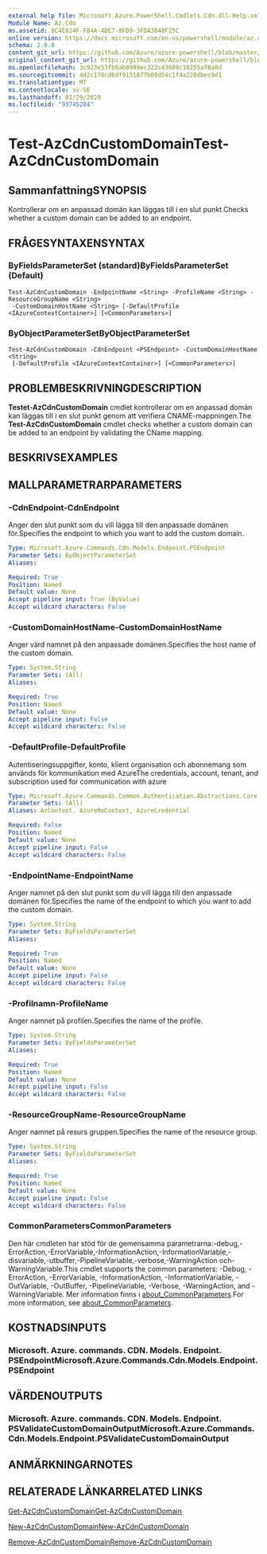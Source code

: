 ```yaml
---
external help file: Microsoft.Azure.PowerShell.Cmdlets.Cdn.dll-Help.xml
Module Name: Az.Cdn
ms.assetid: 8C4E824F-FB4A-4DE7-8FD9-3FDA3848F25C
online version: https://docs.microsoft.com/en-us/powershell/module/az.cdn/test-azcdncustomdomain
schema: 2.0.0
content_git_url: https://github.com/Azure/azure-powershell/blob/master/src/Cdn/Cdn/help/Test-AzCdnCustomDomain.md
original_content_git_url: https://github.com/Azure/azure-powershell/blob/master/src/Cdn/Cdn/help/Test-AzCdnCustomDomain.md
ms.openlocfilehash: 3c923e53fb0ab8999ec322c43609c10255af0a8d
ms.sourcegitcommit: 4d2c178cd6df9151877b08d54c1f4a228dbec9d1
ms.translationtype: MT
ms.contentlocale: sv-SE
ms.lasthandoff: 01/29/2020
ms.locfileid: "93745284"
---
```

# <span data-ttu-id="f6226-101">Test-AzCdnCustomDomain</span><span class="sxs-lookup"><span data-stu-id="f6226-101">Test-AzCdnCustomDomain</span></span>

## <span data-ttu-id="f6226-102">Sammanfattning</span><span class="sxs-lookup"><span data-stu-id="f6226-102">SYNOPSIS</span></span>
<span data-ttu-id="f6226-103">Kontrollerar om en anpassad domän kan läggas till i en slut punkt.</span><span class="sxs-lookup"><span data-stu-id="f6226-103">Checks whether a custom domain can be added to an endpoint.</span></span>

## <span data-ttu-id="f6226-104">FRÅGESYNTAXEN</span><span class="sxs-lookup"><span data-stu-id="f6226-104">SYNTAX</span></span>

### <span data-ttu-id="f6226-105">ByFieldsParameterSet (standard)</span><span class="sxs-lookup"><span data-stu-id="f6226-105">ByFieldsParameterSet (Default)</span></span>
```
Test-AzCdnCustomDomain -EndpointName <String> -ProfileName <String> -ResourceGroupName <String>
 -CustomDomainHostName <String> [-DefaultProfile <IAzureContextContainer>] [<CommonParameters>]
```

### <span data-ttu-id="f6226-106">ByObjectParameterSet</span><span class="sxs-lookup"><span data-stu-id="f6226-106">ByObjectParameterSet</span></span>
```
Test-AzCdnCustomDomain -CdnEndpoint <PSEndpoint> -CustomDomainHostName <String>
 [-DefaultProfile <IAzureContextContainer>] [<CommonParameters>]
```

## <span data-ttu-id="f6226-107">PROBLEMBESKRIVNING</span><span class="sxs-lookup"><span data-stu-id="f6226-107">DESCRIPTION</span></span>
<span data-ttu-id="f6226-108">**Testet-AzCdnCustomDomain** cmdlet kontrollerar om en anpassad domän kan läggas till i en slut punkt genom att verifiera CNAME-mappningen.</span><span class="sxs-lookup"><span data-stu-id="f6226-108">The **Test-AzCdnCustomDomain** cmdlet checks whether a custom domain can be added to an endpoint by validating the CName mapping.</span></span>

## <span data-ttu-id="f6226-109">BESKRIVS</span><span class="sxs-lookup"><span data-stu-id="f6226-109">EXAMPLES</span></span>

## <span data-ttu-id="f6226-110">MALLPARAMETRAR</span><span class="sxs-lookup"><span data-stu-id="f6226-110">PARAMETERS</span></span>

### <span data-ttu-id="f6226-111">-CdnEndpoint</span><span class="sxs-lookup"><span data-stu-id="f6226-111">-CdnEndpoint</span></span>
<span data-ttu-id="f6226-112">Anger den slut punkt som du vill lägga till den anpassade domänen för.</span><span class="sxs-lookup"><span data-stu-id="f6226-112">Specifies the endpoint to which you want to add the custom domain.</span></span>

```yaml
Type: Microsoft.Azure.Commands.Cdn.Models.Endpoint.PSEndpoint
Parameter Sets: ByObjectParameterSet
Aliases:

Required: True
Position: Named
Default value: None
Accept pipeline input: True (ByValue)
Accept wildcard characters: False
```

### <span data-ttu-id="f6226-113">-CustomDomainHostName</span><span class="sxs-lookup"><span data-stu-id="f6226-113">-CustomDomainHostName</span></span>
<span data-ttu-id="f6226-114">Anger värd namnet på den anpassade domänen.</span><span class="sxs-lookup"><span data-stu-id="f6226-114">Specifies the host name of the custom domain.</span></span>

```yaml
Type: System.String
Parameter Sets: (All)
Aliases:

Required: True
Position: Named
Default value: None
Accept pipeline input: False
Accept wildcard characters: False
```

### <span data-ttu-id="f6226-115">-DefaultProfile</span><span class="sxs-lookup"><span data-stu-id="f6226-115">-DefaultProfile</span></span>
<span data-ttu-id="f6226-116">Autentiseringsuppgifter, konto, klient organisation och abonnemang som används för kommunikation med Azure</span><span class="sxs-lookup"><span data-stu-id="f6226-116">The credentials, account, tenant, and subscription used for communication with azure</span></span>

```yaml
Type: Microsoft.Azure.Commands.Common.Authentication.Abstractions.Core.IAzureContextContainer
Parameter Sets: (All)
Aliases: AzContext, AzureRmContext, AzureCredential

Required: False
Position: Named
Default value: None
Accept pipeline input: False
Accept wildcard characters: False
```

### <span data-ttu-id="f6226-117">-EndpointName</span><span class="sxs-lookup"><span data-stu-id="f6226-117">-EndpointName</span></span>
<span data-ttu-id="f6226-118">Anger namnet på den slut punkt som du vill lägga till den anpassade domänen för.</span><span class="sxs-lookup"><span data-stu-id="f6226-118">Specifies the name of the endpoint to which you want to add the custom domain.</span></span>

```yaml
Type: System.String
Parameter Sets: ByFieldsParameterSet
Aliases:

Required: True
Position: Named
Default value: None
Accept pipeline input: False
Accept wildcard characters: False
```

### <span data-ttu-id="f6226-119">-Profilnamn</span><span class="sxs-lookup"><span data-stu-id="f6226-119">-ProfileName</span></span>
<span data-ttu-id="f6226-120">Anger namnet på profilen.</span><span class="sxs-lookup"><span data-stu-id="f6226-120">Specifies the name of the profile.</span></span>

```yaml
Type: System.String
Parameter Sets: ByFieldsParameterSet
Aliases:

Required: True
Position: Named
Default value: None
Accept pipeline input: False
Accept wildcard characters: False
```

### <span data-ttu-id="f6226-121">-ResourceGroupName</span><span class="sxs-lookup"><span data-stu-id="f6226-121">-ResourceGroupName</span></span>
<span data-ttu-id="f6226-122">Anger namnet på resurs gruppen.</span><span class="sxs-lookup"><span data-stu-id="f6226-122">Specifies the name of the resource group.</span></span>

```yaml
Type: System.String
Parameter Sets: ByFieldsParameterSet
Aliases:

Required: True
Position: Named
Default value: None
Accept pipeline input: False
Accept wildcard characters: False
```

### <span data-ttu-id="f6226-123">CommonParameters</span><span class="sxs-lookup"><span data-stu-id="f6226-123">CommonParameters</span></span>
<span data-ttu-id="f6226-124">Den här cmdleten har stöd för de gemensamma parametrarna:-debug,-ErrorAction,-ErrorVariable,-InformationAction,-InformationVariable,-disvariable,-utbuffer,-PipelineVariable,-verbose,-WarningAction och-WarningVariable.</span><span class="sxs-lookup"><span data-stu-id="f6226-124">This cmdlet supports the common parameters: -Debug, -ErrorAction, -ErrorVariable, -InformationAction, -InformationVariable, -OutVariable, -OutBuffer, -PipelineVariable, -Verbose, -WarningAction, and -WarningVariable.</span></span> <span data-ttu-id="f6226-125">Mer information finns i [about_CommonParameters](https://go.microsoft.com/fwlink/?LinkID=113216).</span><span class="sxs-lookup"><span data-stu-id="f6226-125">For more information, see [about_CommonParameters](https://go.microsoft.com/fwlink/?LinkID=113216).</span></span>

## <span data-ttu-id="f6226-126">KOSTNADS</span><span class="sxs-lookup"><span data-stu-id="f6226-126">INPUTS</span></span>

### <span data-ttu-id="f6226-127">Microsoft. Azure. commands. CDN. Models. Endpoint. PSEndpoint</span><span class="sxs-lookup"><span data-stu-id="f6226-127">Microsoft.Azure.Commands.Cdn.Models.Endpoint.PSEndpoint</span></span>

## <span data-ttu-id="f6226-128">VÄRDEN</span><span class="sxs-lookup"><span data-stu-id="f6226-128">OUTPUTS</span></span>

### <span data-ttu-id="f6226-129">Microsoft. Azure. commands. CDN. Models. Endpoint. PSValidateCustomDomainOutput</span><span class="sxs-lookup"><span data-stu-id="f6226-129">Microsoft.Azure.Commands.Cdn.Models.Endpoint.PSValidateCustomDomainOutput</span></span>

## <span data-ttu-id="f6226-130">ANMÄRKNINGAR</span><span class="sxs-lookup"><span data-stu-id="f6226-130">NOTES</span></span>

## <span data-ttu-id="f6226-131">RELATERADE LÄNKAR</span><span class="sxs-lookup"><span data-stu-id="f6226-131">RELATED LINKS</span></span>

[<span data-ttu-id="f6226-132">Get-AzCdnCustomDomain</span><span class="sxs-lookup"><span data-stu-id="f6226-132">Get-AzCdnCustomDomain</span></span>](./Get-AzCdnCustomDomain.md)

[<span data-ttu-id="f6226-133">New-AzCdnCustomDomain</span><span class="sxs-lookup"><span data-stu-id="f6226-133">New-AzCdnCustomDomain</span></span>](./New-AzCdnCustomDomain.md)

[<span data-ttu-id="f6226-134">Remove-AzCdnCustomDomain</span><span class="sxs-lookup"><span data-stu-id="f6226-134">Remove-AzCdnCustomDomain</span></span>](./Remove-AzCdnCustomDomain.md)


